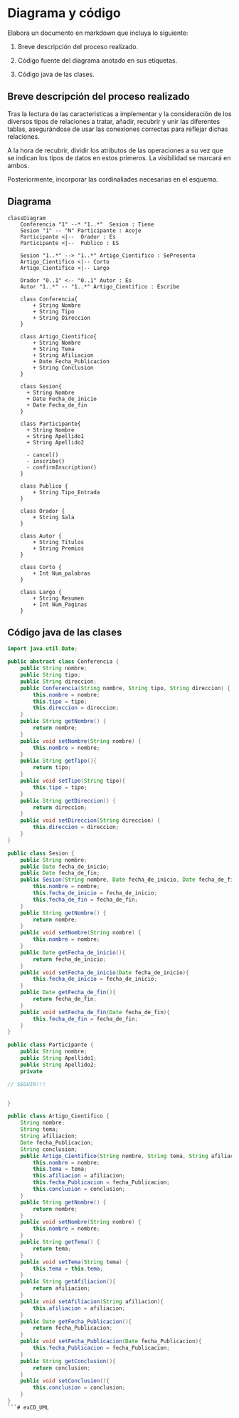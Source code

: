 # Diagrama y código
Elabora un documento en markdown que incluya lo siguiente:

1) Breve descripción del proceso realizado.

2) Código fuente del diagrama anotado en sus etiquetas.

3) Código java de las clases.

## Breve descripción del proceso realizado
Tras la lectura de las caracteristicas a implementar y la consideración de los diversos tipos de relaciones a tratar, añadir, recubrir y unir las diferentes tablas, asegurándose de usar las conexiones correctas para reflejar dichas relaciones.

A la hora de recubrir, dividir los atributos de las operaciones a su vez que se indican los tipos de datos en estos primeros. La visibilidad se marcará en ambos.

Posteriormente, incorporar las cordinaliades necesarias en el esquema.

## Diagrama
```mermaid
classDiagram
    Conferencia "1" --* "1..*"	Sesion : Tiene
    Sesion "1" -- "N" Participante : Acoje
    Participante <|--  Orador : Es
    Participante <|--  Publico : ES

    Sesion "1..*" --> "1..*" Artigo_Cientifico : SePresenta
    Artigo_Cientifico <|-- Corto
    Artigo_Cientifico <|-- Largo
    
    Orador "0..1" <-- "0..1" Autor : Es
    Autor "1..*" -- "1..*" Artigo_Cientifico : Escribe

    class Conferencia{
        + String Nombre
        + String Tipo
        + String Direccion 
    }

    class Artigo_Cientifico{
        + String Nombre
        + String Tema
        + String Afiliacion
        + Date Fecha_Publicacion
        + String Conclusion
    }

    class Sesion{
      + String Nombre
      + Date Fecha_de_inicio
      + Date Fecha_de_fin
    }

    class Participante{
      + String Nombre
      + String Apellido1
      + String Apellido2
          
      - cancel()
      - inscribe()
      - confirmInscription()
    }

    class Publico {
        + String Tipo_Entrada
    }

    class Orador {
        + String Sala
    }

    class Autor {
        + String Titulos
        + String Premios
    }

    class Corto {
        + Int Num_palabras
    }

    class Largo {
        + String Resumen
        + Int Num_Paginas
    }
```

## Código java de las clases
```java
import java.util.Date;

public abstract class Conferencia {
    public String nombre;
    public String tipo;
    public String direccion;
    public Conferencia(String nombre, String tipo, String direccion) {
        this.nombre = nombre;
        this.tipo = tipo;
        this.direccion = direccion;
    }
    public String getNombre() {
        return nombre;
    }
    public void setNombre(String nombre) {
        this.nombre = nombre;
    }
    public String getTipo(){
        return tipo;
    }
    public void setTipo(String tipo){
        this.tipo = tipo;
    }
    public String getDireccion() {
        return direccion;
    }
    public void setDireccion(String direccion) {
        this.direccion = direccion;
    }
}

public class Sesion {
    public String nombre;
    public Date fecha_de_inicio;
    public Date fecha_de_fin;
    public Sesion(String nombre, Date fecha_de_inicio, Date fecha_de_fin) {
        this.nombre = nombre;
        this.fecha_de_inicio = fecha_de_inicio;
        this.fecha_de_fin = fecha_de_fin;
    }
    public String getNombre() {
        return nombre;
    }
    public void setNombre(String nombre) {
        this.nombre = nombre;
    }
    public Date getFecha_de_inicio(){
        return fecha_de_inicio;
    }
    public void setFecha_de_inicio(Date fecha_de_inicio){
        this.fecha_de_inicio = fecha_de_inicio;
    }
    public Date getFecha_de_fin(){
        return fecha_de_fin;
    }
    public void setFecha_de_fin(Date fecha_de_fin){
        this.fecha_de_fin = fecha_de_fin;
    }
}

public class Participante {
    public String nombre;
    public String Apellido1;
    public String Apellido2;
    private

// SEGUIR!!!


}

public class Artigo_Cientifico {
    String nombre;
    String tema;
    String afiliacion;
    Date fecha_Publicacion;
    String conclusion;
    public Artigo_Cientifico(String nombre, String tema, String afiliacion, Date fecha_Publicacion, String conclusion) {
        this.nombre = nombre;
        this.tema = tema;
        this.afiliacion = afiliacion;
        this.fecha_Publicacion = fecha_Publicacion;
        this.conclusion = conclusion;
    }
    public String getNombre() {
        return nombre;
    }
    public void setNombre(String nombre) {
        this.nombre = nombre;
    }
    public String getTema() {
        return tema;
    }
    public void setTema(String tema) {
        this.tema = this.tema;
    }
    public String getAfiliacion(){
        return afiliacion;
    }
    public void setAfiliacion(String afiliacion){
        this.afiliacion = afiliacion;
    }
    public Date getFecha_Publicacion(){
        return fecha_Publicacion;
    }
    public void setFecha_Publicacion(Date fecha_Publicacion){
        this.fecha_Publicacion = fecha_Publicacion;
    }
    public String getConclusion(){
        return conclusion;
    }
    public void setConclusion(){
        this.conclusion = conclusion;
    }
}
```#   e x C D _ U M L 
 
 
